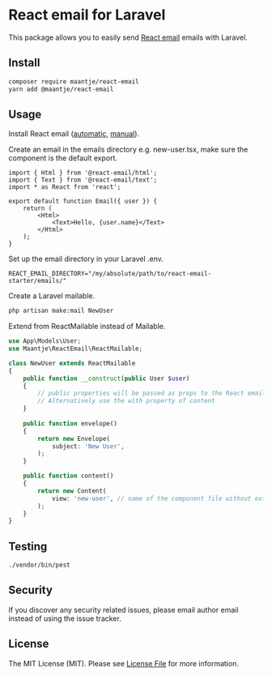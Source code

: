 # React email for Laravel

This package allows you to easily send [React email](https://react.email/) emails with Laravel.

## Install

``` bash
composer require maantje/react-email
yarn add @maantje/react-email
```

## Usage

Install React email ([automatic](https://react.email/docs/getting-started/automatic-setup), [manual](https://react.email/docs/getting-started/manual-setup)).

Create an email in the emails directory e.g. new-user.tsx, make sure the component is the default export.

``` tsx
import { Html } from '@react-email/html';
import { Text } from '@react-email/text';
import * as React from 'react';

export default function Email({ user }) {
    return (
        <Html>
            <Text>Hello, {user.name}</Text>
        </Html>
    );
}
```

Set up the email directory in your Laravel .env.
``` env
REACT_EMAIL_DIRECTORY="/my/absolute/path/to/react-email-starter/emails/"
```

Create a Laravel mailable.

``` bash
php artisan make:mail NewUser
```

Extend from ReactMailable instead of Mailable.

``` php
use App\Models\User;
use Maantje\ReactEmail\ReactMailable;

class NewUser extends ReactMailable
{
    public function __construct(public User $user) 
    {
        // public properties will be passed as props to the React email component
        // Alternatively use the with property of content
    }
    
    public function envelope()
    {
        return new Envelope(
            subject: 'New User',
        );
    }

    public function content()
    {
        return new Content(
            view: 'new-user', // name of the component file without extension
        );
    }
}
```

## Testing

``` bash
./vendor/bin/pest
```

## Security

If you discover any security related issues, please email author email instead of using the issue tracker.

## License

The MIT License (MIT). Please see [License File](/LICENSE) for more information.

